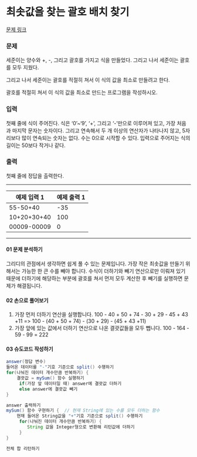 # 최솟값을 찾는 괄호 배치 찾기

[문제 링크](https://www.acmicpc.net/problem/1541)

### 문제
세준이는 양수와 +, -, 그리고 괄호를 가지고 식을 만들었다. 그리고 나서 세준이는 괄호를 모두 지웠다.

그리고 나서 세준이는 괄호를 적절히 쳐서 이 식의 값을 최소로 만들려고 한다.

괄호를 적절히 쳐서 이 식의 값을 최소로 만드는 프로그램을 작성하시오.


### 입력
첫째 줄에 식이 주어진다. 식은 ‘0’~‘9’, ‘+’, 그리고 ‘-’만으로 이루어져 있고, 가장 처음과 마지막 문자는 숫자이다. 그리고 연속해서 두 개 이상의 연산자가 나타나지 않고, 5자리보다 많이 연속되는 숫자는 없다. 수는 0으로 시작할 수 있다. 입력으로 주어지는 식의 길이는 50보다 작거나 같다.


### 출력
첫째 줄에 정답을 출력한다.


***

<table class="table">
        <thead><tr>
<th>예제 입력 1</th>
<th>예제 출력 1</th>
</tr>
</thead>
        <tbody><tr>
<td>55-50+40     </td>
<td>-35     </td>
</tr>
<tr>
<td>10+20+30+40     </td>
<td>100     </td>
</tr>
<tr>
<td>00009-00009     </td>
<td>0     </td>
</tr>
</tbody>
      </table>


___

#### 01 문제 분석하기
그리디의 관점에서 생각하면 쉽게 풀 수 있는 문제입니다. 가장 작은 최솟값을 만들기 위해서는 가능한 한 큰 수를 빼야 합니다. 
수식이 더하기와 빼기 연산으로만 이뤄져 있기 때문에 더하기에 해당하는 부분에 괄호를 쳐서 먼저 모두 계산한 후 빼기를 실행하면 문제가 해결됩니다.


#### 02 손으로 풀어보기
1. 가장 먼저 더하기 연산을 실행합니다.
100 - 40 + 50 + 74 - 30 + 29 - 45 + 43 +11
=> 100 - (40 + 50 + 74) - (30 + 29) - (45 + 43 +11)
2. 가장 앞에 있는 값에서 더하기 연산으로 나온 결괏값들을 모두 뺍니다.
100 - 164 - 59 - 99 = 222


#### 03 슈도코드 작성하기


```java
answer(정답 변수)
들어온 데이터를 "-"기호 기준으로 split() 수행하기
for(나눠진 데이터 개수만큼 반복하기) {
    결괏값 = mySum() 함수 실행하기
     if(가장 앞 데이터일 때) answer에 결괏값 더하기
     else answer에 결괏값 빼기
}

answer 출력하기
mySum() 함수 구현하기 {  // 현재 String에 있는 수를 모두 더하는 함수
    현재 들어온 String값을 "+"기호 기준으로 split() 수행하기
     for(나눠진 데이터 개수만큼 반복하기) {
        String 값을 Integer형으로 변환해 리턴값에 더하기   
     }
}

전체 합 리턴하기

```
